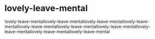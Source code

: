 # lovely-leave-mental
lovely-leave-mentallovely-leave-mentallovely-leave-mentallovely-leave-mentallovely-leave-mentallovely-leave-mentallovely-leave-mentallovely-leave-mentallovely-leave-mentallovely-leave-mental

